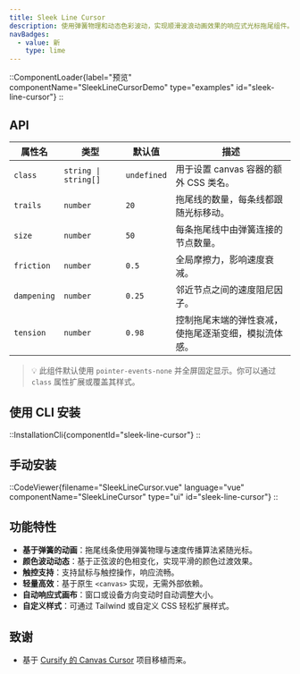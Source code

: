 ```yaml
---
title: Sleek Line Cursor
description: 使用弹簧物理和动态色彩波动，实现顺滑波浪动画效果的响应式光标拖尾组件。
navBadges:
  - value: 新
    type: lime
---
```


::ComponentLoader{label="预览" componentName="SleekLineCursorDemo" type="examples" id="sleek-line-cursor"}
::

## API

| 属性名      | 类型                 | 默认值      | 描述                                                 |
| ----------- | -------------------- | ----------- | ---------------------------------------------------- |
| `class`     | `string \| string[]` | `undefined` | 用于设置 canvas 容器的额外 CSS 类名。                |
| `trails`    | `number`             | `20`        | 拖尾线的数量，每条线都跟随光标移动。                 |
| `size`      | `number`             | `50`        | 每条拖尾线中由弹簧连接的节点数量。                   |
| `friction`  | `number`             | `0.5`       | 全局摩擦力，影响速度衰减。                           |
| `dampening` | `number`             | `0.25`      | 邻近节点之间的速度阻尼因子。                         |
| `tension`   | `number`             | `0.98`      | 控制拖尾末端的弹性衰减，使拖尾逐渐变细，模拟流体感。 |

> 💡 此组件默认使用 `pointer-events-none` 并全屏固定显示。你可以通过 `class` 属性扩展或覆盖其样式。

## 使用 CLI 安装

::InstallationCli{componentId="sleek-line-cursor"}
::

## 手动安装

::CodeViewer{filename="SleekLineCursor.vue" language="vue" componentName="SleekLineCursor" type="ui" id="sleek-line-cursor"}
::

## 功能特性

- **基于弹簧的动画**：拖尾线条使用弹簧物理与速度传播算法紧随光标。
- **颜色波动动态**：基于正弦波的色相变化，实现平滑的颜色过渡效果。
- **触控支持**：支持鼠标与触控操作，响应流畅。
- **轻量高效**：基于原生 `<canvas>` 实现，无需外部依赖。
- **自动响应式画布**：窗口或设备方向变动时自动调整大小。
- **自定义样式**：可通过 Tailwind 或自定义 CSS 轻松扩展样式。

## 致谢

- 基于 [Cursify 的 Canvas Cursor](https://cursify.vercel.app/components/canvas-cursor) 项目移植而来。
